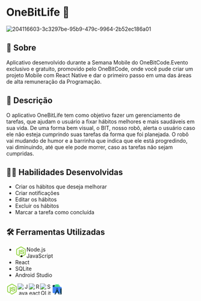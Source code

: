# OneBitLife 🤖

![204116603-3c3297be-95b9-479c-9964-2b52ec186a01](https://user-images.githubusercontent.com/98343640/206881412-328cde29-59fa-4d75-a4d8-0c1390c9c13c.png)


## :page_with_curl: Sobre

Aplicativo desenvolvido durante a Semana Mobile do OneBitCode.Evento exclusivo e gratuito, promovido pelo OneBitCode, onde você pude criar um projeto Mobile com React Native e dar o primeiro passo em uma das áreas de alta remuneração da Programação. 


## 📖 Descrição

O aplicativo OneBitLife tem como objetivo fazer um gerenciamento de tarefas, que ajudam o usuário a fixar hábitos melhores e mais saudáveis em sua vida. De uma forma bem visual, o BIT, nosso robô, alerta o usuário caso ele não esteja cumprindo suas tarefas da forma que foi planejada. O robô vai mudando de humor e a barrinha que indica que ele está progredindo, vai diminuindo, até que ele pode morrer, caso as tarefas não sejam cumpridas.


## :man_technologist: Habilidades Desenvolvidas

- Criar os hábitos que deseja melhorar
- Criar notificações
- Editar os hábitos
- Excluir os hábitos
- Marcar a tarefa como concluída


## :hammer_and_wrench: Ferramentas Utilizadas

- Node.js <img align="left" alt="NodeJs" height="30" width="30" src="https://raw.githubusercontent.com/devicons/devicon/master/icons/nodejs/nodejs-original.svg">
- JavaScript
- React
- SQLite
- Android Studio

<div align="center"> 
<img align="left" alt="NodeJs" height="30" width="30" src="https://raw.githubusercontent.com/devicons/devicon/master/icons/nodejs/nodejs-original.svg">
<img align="left" alt="Javascript" height="30" width="30" src="https://cdn.jsdelivr.net/gh/devicons/devicon/icons/javascript/javascript-original.svg">
<img align="left" alt="React" height="30" width="30" src="https://cdn.jsdelivr.net/gh/devicons/devicon/icons/react/react-original.svg">
<img align="left" alt="SQLite" height="30" width="30" src="https://cdn.jsdelivr.net/gh/devicons/devicon/icons/sqlite/sqlite-original.svg">
  
<img align="left" alt="SQLite" height="30" width="30" src="https://github.com/devicons/devicon/blob/master/icons/androidstudio/androidstudio-original.svg">  
</div>
